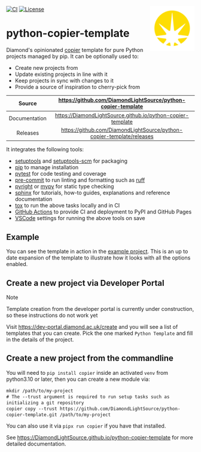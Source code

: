 <img src="https://raw.githubusercontent.com/DiamondLightSource/python-copier-template/main/docs/images/dls-logo.svg"
     style="background: none" width="120px" height="120px" align="right">

[![CI](https://github.com/DiamondLightSource/python-copier-template/actions/workflows/ci.yml/badge.svg)](https://github.com/DiamondLightSource/python-copier-template/actions/workflows/ci.yml)
[![License](https://img.shields.io/badge/License-Apache%202.0-blue.svg)](https://www.apache.org/licenses/LICENSE-2.0)

# python-copier-template

Diamond's opinionated [copier](https://copier.readthedocs.io) template for pure Python projects managed by pip. It can be optionally used to:

- Create new projects from
- Update existing projects in line with it
- Keep projects in sync with changes to it
- Provide a source of inspiration to cherry-pick from

Source          | <https://github.com/DiamondLightSource/python-copier-template>
:---:           | :---:
Documentation   | <https://DiamondLightSource.github.io/python-copier-template>
Releases        | <https://github.com/DiamondLightSource/python-copier-template/releases>

It integrates the following tools:

- [setuptools](https://setuptools.pypa.io) and [setuptools-scm](https://setuptools-scm.readthedocs.io) for packaging
- [pip](https://pip.pypa.io) to manage installation
- [pytest](https://docs.pytest.org) for code testing and coverage
- [pre-commit](https://pre-commit.com) to run linting and formatting such as [ruff](https://docs.astral.sh/ruff)
- [pyright](https://microsoft.github.io/pyright) or [mypy](https://www.mypy-lang.org) for static type checking
- [sphinx](https://www.sphinx-doc.org) for tutorials, how-to guides, explanations and reference documentation
- [tox](https://tox.wiki) to run the above tasks locally and in CI
- [GitHub Actions](https://docs.github.com/en/actions) to provide CI and deployment to PyPI and GitHub Pages
- [VSCode](https://code.visualstudio.com/docs) settings for running the above tools on save

## Example

You can see the template in action in the [example project](https://github.com/DiamondLightSource/python-copier-template-example). This is an up to date expansion of the template to illustrate how it looks with all the options enabled.

## Create a new project via Developer Portal

> [!NOTE]
> Template creation from the developer portal is currently under construction, so these instructions do not work yet

Visit <https://dev-portal.diamond.ac.uk/create> and you will see a list of templates that you can create. Pick the one marked `Python Template` and fill in the details of the project.

## Create a new project from the commandline

You will need to `pip install copier` inside an activated `venv` from python3.10 or later, then you can create a new module via:

```
mkdir /path/to/my-project
# The --trust argument is required to run setup tasks such as initializing a git repository
copier copy --trust https://github.com/DiamondLightSource/python-copier-template.git /path/to/my-project
```

You can also use it via `pipx run copier` if you have that installed.

<!-- README only content. Anything below this line won't be included in index.md -->

See https://DiamondLightSource.github.io/python-copier-template for more detailed documentation.
